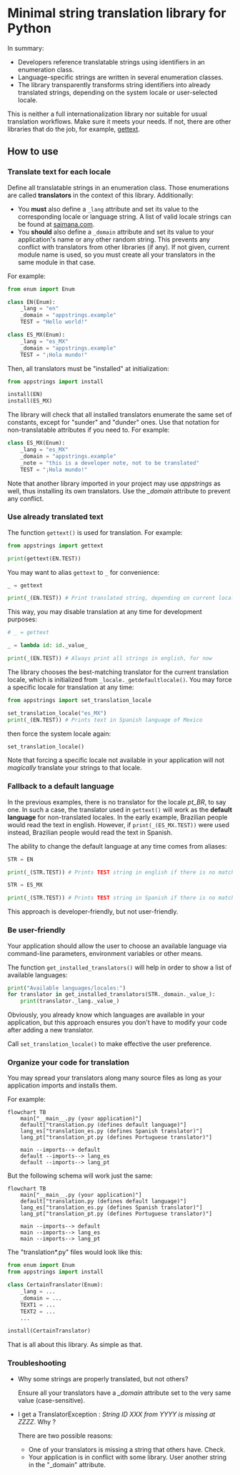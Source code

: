 # Minimal string translation library for Python

In summary:

- Developers reference translatable strings using identifiers in an enumeration class.
- Language-specific strings are written in several enumeration classes.
- The library transparently transforms string identifiers into already translated strings,
  depending on the system locale or user-selected locale.

This is neither a full internationalization library nor suitable for usual translation workflows.
Make sure it meets your needs.
If not, there are other libraries that do the job, for example,
[gettext](https://docs.python.org/3/library/gettext.html).

## How to use

### Translate text for each locale

Define all translatable strings in an enumeration class.
Those enumerations are called **translators** in the context of this library.
Additionally:

- You **must** also define a `_lang` attribute and set its value
  to the corresponding locale or language string.
  A list of valid locale strings can be found at
  [saimana.com](https://saimana.com/list-of-country-locale-code/).
- You **should** also define a `_domain` attribute and set its value
  to your application's name or any other random string. This prevents any conflict
  with translators from other libraries (if any). If not given, current
  module name is used, so you must create all your translators in the same module
  in that case.

For example:

```python
from enum import Enum

class EN(Enum):
    _lang = "en"
    _domain = "appstrings.example"
    TEST = "Hello world!"

class ES_MX(Enum):
    _lang = "es_MX"
    _domain = "appstrings.example"
    TEST = "¡Hola mundo!"
```

Then, all translators must be "installed" at initialization:

```python
from appstrings import install

install(EN)
install(ES_MX)
```

The library will check that all installed translators enumerate the same set of constants,
except for "sunder" and "dunder" ones.
Use that notation for non-translatable attributes if you need to. For example:

```python
class ES_MX(Enum):
    _lang = "es_MX"
    _domain = "appstrings.example"
    _note = "this is a developer note, not to be translated"
    TEST = "¡Hola mundo!"
```

Note that another library imported in your project may use *appstrings* as well, thus installing its own translators.
Use the *_domain* attribute to prevent any conflict.

### Use already translated text

The function `gettext()` is used for translation. For example:

```python
from appstrings import gettext

print(gettext(EN.TEST))
```

You may want to alias `gettext` to `_` for convenience:

```python
_ = gettext

print(_(EN.TEST)) # Print translated string, depending on current locale
```

This way, you may disable translation at any time for development purposes:

```python
# _ = gettext

_ = lambda id: id._value_

print(_(EN.TEST)) # Always print all strings in english, for now
```

The library chooses the best-matching translator for the current translation locale, which is initialized from `_locale._getdefaultlocale()`.
You may force a specific locale for translation at any time:

```python
from appstrings import set_translation_locale

set_translation_locale("es_MX")
print(_(EN.TEST)) # Prints text in Spanish language of Mexico
```

then force the system locale again:

```python
set_translation_locale()
```

Note that forcing a specific locale not available in your application will not *magically* translate your strings to that locale.

### Fallback to a default language

In the previous examples, there is no translator for the locale *pt_BR*, to say one.
In such a case, the translator used in `gettext()` will work as the **default language** for non-translated locales.
In the early example, Brazilian people would read the text in english.
However, if `print(_(ES_MX.TEST))` were used instead, Brazilian people would read the text in Spanish.

The ability to change the default language at any time comes from aliases:

```python
STR = EN

print(_(STR.TEST)) # Prints TEST string in english if there is no matching translator

STR = ES_MX

print(_(STR.TEST)) # Prints TEST string in Spanish if there is no matching translator
```

This approach is developer-friendly, but not user-friendly.

### Be user-friendly

Your application should allow the user to choose an available language
via command-line parameters, environment variables or other means.

The function `get_installed_translators()` will help in order to show a list of
available languages:

```python
print("Available languages/locales:")
for translator in get_installed_translators(STR._domain._value_):
    print(translator._lang._value_)
```

Obviously, you already know which languages are available in your application,
but this approach ensures you don't have to modify your code after adding a new translator.

Call `set_translation_locale()` to make effective the user preference.

### Organize your code for translation

You may spread your translators along many source files as long as your application imports and installs them.

For example:

```mermaid
flowchart TB
    main["__main__.py (your application)"]
    default["translation.py (defines default language)"]
    lang_es["translation_es.py (defines Spanish translator)"]
    lang_pt["translation_pt.py (defines Portuguese translator)"]

    main --imports--> default
    default --imports--> lang_es
    default --imports--> lang_pt
```

But the following schema will work just the same:

```mermaid
flowchart TB
    main["__main__.py (your application)"]
    default["translation.py (defines default language)"]
    lang_es["translation_es.py (defines Spanish translator)"]
    lang_pt["translation_pt.py (defines Portuguese translator)"]

    main --imports--> default
    main --imports--> lang_es
    main --imports--> lang_pt
```

The "translation*.py" files would look like this:

```python
from enum import Enum
from appstrings import install

class CertainTranslator(Enum):
    _lang = ...
    _domain = ...
    TEXT1 = ...
    TEXT2 = ...
    ...

install(CertainTranslator)
```

That is all about this library. As simple as that.

### Troubleshooting

- Why some strings are properly translated, but not others?

  Ensure all your translators have a *_domain* attribute set to the very same value (case-sensitive).

- I get a TranslatorException : *String ID XXX from YYYY is missing at ZZZZ*. Why ?

  There are two possible reasons:
  - One of your translators is missing a string that others have. Check.
  - Your application is in conflict with some library. User another string in the "_domain" attribute.
